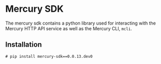 # Mercury SDK
The mercury sdk contains a python library used for interacting with
the Mercury HTTP API service as well as the Mercury CLI, `mcli`. 


## Installation
    # pip install mercury-sdk==0.0.13.dev0